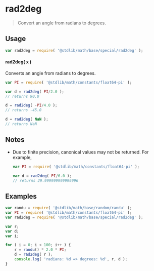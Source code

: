 # rad2deg

> Convert an angle from radians to degrees.


<section class="usage">

## Usage

``` javascript
var rad2deg = require( '@stdlib/math/base/special/rad2deg' );
```

#### rad2deg( x )

Converts an angle from radians to degrees.

``` javascript
var PI = require( '@stdlib/math/constants/float64-pi' );

var d = rad2deg( PI/2.0 );
// returns 90.0

d = rad2deg( -PI/4.0 );
// returns -45.0

d = rad2deg( NaN );
// returns NaN
```

</section>

<!-- /.usage -->


<section class="notes">

## Notes

* Due to finite precision, canonical values may not be returned. For example,

  ``` javascript
  var PI = require( '@stdlib/math/constants/float64-pi' );

  var d = rad2deg( PI/6.0 );
  // returns 29.999999999999996
  ```

</section>

<!-- /.notes -->


<section class="examples">

## Examples

``` javascript
var randu = require( '@stdlib/math/base/random/randu' );
var PI = require( '@stdlib/math/constants/float64-pi' );
var rad2deg = require( '@stdlib/math/base/special/rad2deg' );

var r;
var d;
var i;

for ( i = 0; i < 100; i++ ) {
    r = randu() * 2.0 * PI;
    d = rad2deg( r );
    console.log( 'radians: %d => degrees: %d', r, d );
}
```

</section>

<!-- /.examples -->


<section class="links">

</section>

<!-- /.links -->
